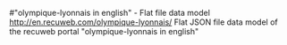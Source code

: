 #"olympique-lyonnais in english" - Flat file data model
http://en.recuweb.com/olympique-lyonnais/
Flat JSON file data model of the recuweb portal "olympique-lyonnais in english"
